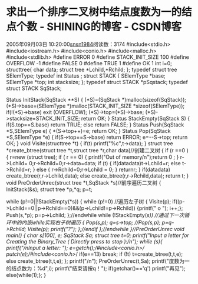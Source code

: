 # 求出一个排序二叉树中结点度数为一的结点个数 - SHINING的博客 - CSDN博客
2005年09月03日 10:20:00[snsn1984](https://me.csdn.net/snsn1984)阅读数：3174
#include<stdio.h>
#include<iostream.h>
#include<conio.h>
#include<malloc.h>
#include<stdlib.h>
#define ERROR 0
#define STACK_INIT_SIZE 100
#define OVERFLOW -1
#define FALSE 0
#define TRUE 1
#define OK 1
int i=0;
structtree{
char data;
struct tree *Lchild,*Rchild;
};
typedef struct tree SElemType;
typedef int Status ;
struct STACK
{
SElemType *base;
SElemType *top;
int stacksize;
};
typedef struct STACK *pSqstack;
typedef struct STACK SqStack;

Status InitStack(SqStack **S)
{
(*S)=(SqStack *)malloc(sizeof(SqStack));
(*S)->base=(SElemType *)malloc(STACK_INIT_SIZE *sizeof(SElemType));
if(!(*S)->base) exit (OVERFLOW);
(*S)->top=(*S)->base;
(*S)->stacksize=STACK_INIT_SIZE;
return OK;
}
Status StackEmpty(SqStack S)
{
if(S.top==S.base) return TRUE;
else
return FALSE;
}
Status Push(SqStack *S,SElemType e)
{
*(S->top++)=e;
return OK;
}
Status Pop(SqStack *S,SElemType *e)
{
if(S->top==S->base) return ERROR;
e=--S->top;
return OK;
}
void Visite(structtree *t)
{
if(t) printf("%c",t->data);
}
struct tree *create_btree(struct tree *t,struct tree *r,char data)//创建二叉树
{
if (r ==0 )
{
r=new (struct tree);
if ( r == 0)
{ 
printf("Out of memory/n");return 0 ; 
}
r->Lchild= 0;r->Rchild=0;r->data=data;
if (t)
{ 
if(data<t->data)t->Lchild=r;
else
t->Rchild=r;
}
else
{
r->Rchild=0;r->Lchild = 0; 
}
returnr;
}
if(data<r->data)
create_btree(r,r->Lchild,data);
else
create_btree(r,r->Rchild,data);
return t;
}
void PreOrderUnrec(struct tree *t,SqStack *s)//前序遍历二叉树
{
InitStack(&s);
struct tree *p,*q;
p=t;

while (p!=0||!StackEmpty(*s))
{
while (p!=0) //遍历左子树
{
Visite(p);
if((p->Lchild==0||p->Rchild==0)&&(p->Lchild!=p->Rchild))
{printf(" o ");
i++;};
Push(s,*p);
p=p->Lchild; 
};//endwhile
while (!StackEmpty(*s)) //通过下一次循环中的内嵌while实现右子树遍历
{
Pop(s,p); 
q=s->top;
//Pop(s,p);
p=q->Rchild;
Visite(p);
printf("?"); 
};//endif
};//endwhile 
}//PreOrderUnrec
void main()
{
char s[100], e; 
SqStack *Sa;
struct tree *t=0;
printf("Input a letter for Creating the Binary_Tree ( Directly press <Enter> to stop ):/n"); 
while (*s){
printf("/nInput a letter: "); 
e=getch();/*#include<conio.h>*/
putch(e);/*#include<conio.h>*/
if(e==13) break;
if (!t)
t=create_btree(t,t,e);
else
create_btree(t,t,e);
};
printf("/n");
PreOrderUnrec(t,Sa); 
printf("度数为一的结点数为：%d",i);
printf("结束请按q！");
if(getchar()=='q') printf("再见");
else{while(1);};
}
